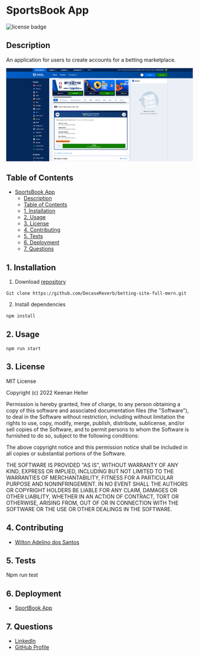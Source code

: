 # SportsBook App

![license badge](https://shields.io/badge/license-mit-blue)


## Description

  An application for users to create accounts for a betting marketplace.

  ![application screenshot](/images/betting_area_1_11_23.png)


## Table of Contents

- [SportsBook App](#sportsbook-app)
  - [Description](#description)
  - [Table of Contents](#table-of-contents)
  - [1. Installation](#1-installation)
  - [2. Usage](#2-usage)
  - [3. License](#3-license)
  - [4. Contributing](#4-contributing)
  - [5. Tests](#5-tests)
  - [6. Deployment](#6-deployment)
  - [7. Questions](#7-questions)


## 1. Installation

  1. Download [repository](https://github.com/DecaseReverb/betting-site-full-mern)

	Git clone https://github.com/DecaseReverb/betting-site-full-mern.git
  2. Install dependencies

	npm install


## 2. Usage

	npm run start


## 3. License

  MIT License

  Copyright (c) 2022 Keenan Heller

  Permission is hereby granted, free of charge, to any person obtaining a copy
  of this software and associated documentation files (the "Software"), to deal
  in the Software without restriction, including without limitation the rights
  to use, copy, modify, merge, publish, distribute, sublicense, and/or sell
  copies of the Software, and to permit persons to whom the Software is
  furnished to do so, subject to the following conditions:

  The above copyright notice and this permission notice shall be included in all
  copies or substantial portions of the Software.

  THE SOFTWARE IS PROVIDED "AS IS", WITHOUT WARRANTY OF ANY KIND, EXPRESS OR
  IMPLIED, INCLUDING BUT NOT LIMITED TO THE WARRANTIES OF MERCHANTABILITY,
  FITNESS FOR A PARTICULAR PURPOSE AND NONINFRINGEMENT. IN NO EVENT SHALL THE
  AUTHORS OR COPYRIGHT HOLDERS BE LIABLE FOR ANY CLAIM, DAMAGES OR OTHER
  LIABILITY, WHETHER IN AN ACTION OF CONTRACT, TORT OR OTHERWISE, ARISING FROM,
  OUT OF OR IN CONNECTION WITH THE SOFTWARE OR THE USE OR OTHER DEALINGS IN THE
  SOFTWARE.


## 4. Contributing

  + [Wilton Adelino dos Santos](https://github.com/DecadeReverb)


## 5. Tests

  Npm run test


## 6. Deployment

  + [SportBook App](https://sportsbook.fanduel.com/)


## 7. Questions

  + [LinkedIn](https://www.linkedin.com/in/wiltonasantos)
  + [GitHub Profile](https://github.com/DecaseReverb)
